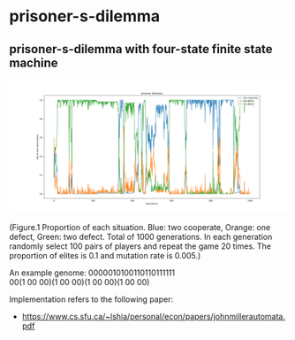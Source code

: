 # prisoner-s-dilemma

## prisoner-s-dilemma with four-state finite state machine  



![figure 1](https://github.com/navallo/prisoner-s-dilemma/raw/master/figures/sample.png)

(Figure.1 Proportion of each situation. Blue: two cooperate, Orange: one defect, Green: two defect. Total of 1000 generations. In each generation randomly select 100 pairs of players and repeat the game 20 times. The proportion of elites is 0.1 and mutation rate is 0.005.)  

An example genome: 0000010100110110111111  
00(1 00 00)(1 00 00)(1 00 00)(1 00 00)  

Implementation refers to the following paper:  
* https://www.cs.sfu.ca/~lshia/personal/econ/papers/johnmillerautomata.pdf  
